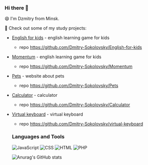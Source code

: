 ### Hi there 👋
😄 I'm Dzmitry from Minsk.

👯 Check out some of my study projects:

  - [English for kids](https://dmitry-sokolovsky.github.io/English-for-kids/) - english learning game for kids
    - repo https://github.com/Dmitry-Sokolovsky/English-for-kids
    
- [Momentum](https://dmitry-sokolovsky.github.io/Momentum/) - english learning game for kids
    - repo https://github.com/Dmitry-Sokolovsky/Momentum
- [Pets](https://dmitry-sokolovsky.github.io/Pets/pages/main/) - website about pets
    - repo https://github.com/Dmitry-Sokolovsky/Pets
- [Calculator](https://dmitry-sokolovsky.github.io/Calculator/) - calculator
    - repo https://github.com/Dmitry-Sokolovsky/Calculator
- [Virtual keyboard](https://dmitry-sokolovsky.github.io/virtual-keyboard/) - virtual keyboard
    - repo https://github.com/Dmitry-Sokolovsky/virtual-keyboard
    ### Languages and Tools
    ![JavaScript](https://img.shields.io/badge/javascript-090909?style=for-the-badge&logo=javascript)
    ![CSS](https://img.shields.io/badge/CSS-090909?style=for-the-badge&logo=css)
     ![HTML](https://img.shields.io/badge/HTML-090909?style=for-the-badge&logo=html)
     ![PHP](https://img.shields.io/badge/PHP-090909?style=for-the-badge&logo=php)


     ![Anurag's GitHub stats](https://github-readme-stats.vercel.app/api?username=Dmitry-Sokolovsky&show_icons=true&theme=dark)
<!--
**Dmitry-Sokolovsky/Dmitry-Sokolovsky** is a ✨ _special_ ✨ repository because its `README.md` (this file) appears on your GitHub profile.

Here are some ideas to get you started:

- 🔭 I’m currently working on ...
- 🌱 I’m currently learning ...
- 👯 I’m looking to collaborate on ...
- 🤔 I’m looking for help with ...
- 💬 Ask me about ...
- 📫 How to reach me: ...
- 😄 Pronouns: ...
- ⚡ Fun fact: ...
-->
